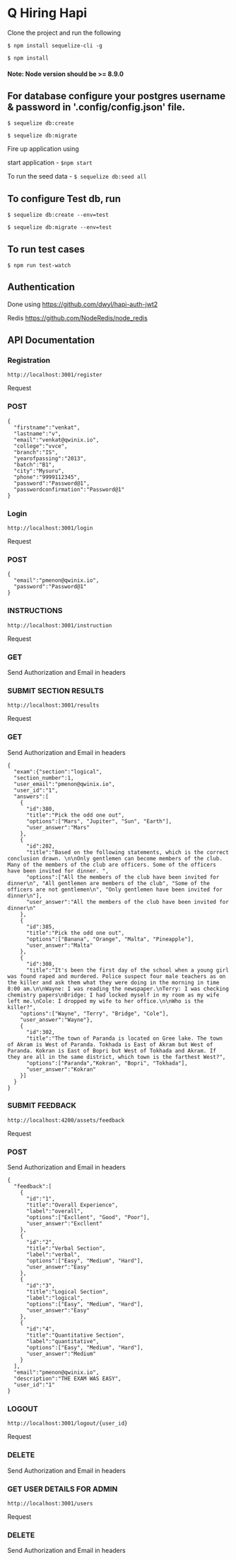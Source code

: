 # Q Hiring Hapi
Clone the project and run the following

`$ npm install sequelize-cli -g`

`$ npm install`

#### Note: Node version should be >= 8.9.0

## For database configure your postgres username & password in '.config/config.json' file.

`$ sequelize db:create`

`$ sequelize db:migrate`

Fire up application using

start application - `$npm start`

To run the seed data - `$ sequelize db:seed all`

## To configure Test db, run 

`$ sequelize db:create --env=test`
 
`$ sequelize db:migrate --env=test`

## To run test cases 

`$ npm run test-watch`

## Authentication

 Done using https://github.com/dwyl/hapi-auth-jwt2
 
 Redis https://github.com/NodeRedis/node_redis

## API Documentation

### Registration

  `http://localhost:3001/register`

  Request 
  ### POST

```
{
  "firstname":"venkat",
  "lastname":"v",
  "email":"venkat@qwinix.io",
  "college":"vvce",
  "branch":"IS",
  "yearofpassing":"2013",
  "batch":"B1",
  "city":"Mysuru",
  "phone":"9999112345",
  "password":"Password@1",
  "passwordconfirmation":"Password@1"
}
```

### Login

  `http://localhost:3001/login`

  Request 
  ### POST

```
{
  "email":"pmenon@qwinix.io",
  "password":"Password@1"
}
```

### INSTRUCTIONS

  `http://localhost:3001/instruction`

  Request 
  ### GET
  
  Send Authorization and Email in headers

### SUBMIT SECTION RESULTS

  `http://localhost:3001/results`

  Request 
  ### GET
  
  Send Authorization and Email in headers

```
{
  "exam":{"section":"logical",
  "section_number":1,
  "user_email":"pmenon@qwinix.io",
  "user_id":"1",
  "answers":[
    {
      "id":380,
      "title":"Pick the odd one out",
      "options":["Mars", "Jupiter", "Sun", "Earth"],
      "user_answer":"Mars"
    },
    {
      "id":202,
      "title":"Based on the following statements, which is the correct conclusion drawn. \n\nOnly gentlemen can become members of the club. Many of the members of the club are officers. Some of the officers have been invited for dinner. ",
      "options":["All the members of the club have been invited for dinner\n", "All gentlemen are members of the club", "Some of the officers are not gentlemen\n", "Only gentlemen have been invited for dinner\n"],
      "user_answer":"All the members of the club have been invited for dinner\n"
    },
    {
      "id":385,
      "title":"Pick the odd one out",
      "options":["Banana", "Orange", "Malta", "Pineapple"],
      "user_answer":"Malta"
    },
    {
      "id":308,
      "title":"It's been the first day of the school when a young girl was found raped and murdered. Police suspect four male teachers as on the killer and ask them what they were doing in the morning in time 8:00 am.\n\nWayne: I was reading the newspaper.\nTerry: I was checking chemistry papers\nBridge: I had locked myself in my room as my wife left me.\nCole: I dropped my wife to her office.\n\nWho is the killer?",
    "options":["Wayne", "Terry", "Bridge", "Cole"],
    "user_answer":"Wayne"},
    {
      "id":302,
      "title":"The town of Paranda is located on Gree lake. The town of Akram is West of Paranda. Tokhada is East of Akram but West of Paranda. Kokran is East of Bopri but West of Tokhada and Akram. If they are all in the same district, which town is the farthest West?",
      "options":["Paranda","Kokran", "Bopri", "Tokhada"],
      "user_answer":"Kokran"
    }]
  }
}
```

### SUBMIT FEEDBACK

`http://localhost:4200/assets/feedback`

Request 
### POST

Send Authorization and Email in headers

```
{
  "feedback":[
    {
      "id":"1",
      "title":"Overall Experience",
      "label":"overall",
      "options":["Excllent", "Good", "Poor"],
      "user_answer":"Excllent"
    },
    {
      "id":"2",
      "title":"Verbal Section",
      "label":"verbal",
      "options":["Easy", "Medium", "Hard"],
      "user_answer":"Easy"
    },
    {
      "id":"3",
      "title":"Logical Section",
      "label":"logical",
      "options":["Easy", "Medium", "Hard"],
      "user_answer":"Easy"
    },
    {
      "id":"4",
      "title":"Quantitative Section",
      "label":"quantitative",
      "options":["Easy", "Medium", "Hard"],
      "user_answer":"Medium"
    }
  ],
  "email":"pmenon@qwinix.io",
  "description":"THE EXAM WAS EASY",
  "user_id":"1"
}
```

### LOGOUT

  `http://localhost:3001/logout/{user_id}`

  Request 
  ### DELETE
  
  Send Authorization and Email in headers

### GET USER DETAILS FOR ADMIN

  `http://localhost:3001/users`

  Request 
  ### DELETE
  
  Send Authorization and Email in headers
